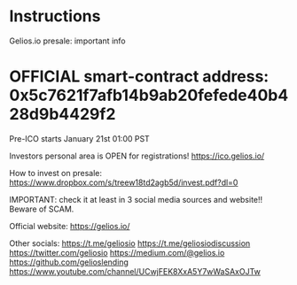 # Instructions

Gelios.io presale: important info
# OFFICIAL smart-contract address: 0x5c7621f7afb14b9ab20fefede40b428d9b4429f2

Pre-ICO starts January 21st 01:00 PST

Investors personal area is OPEN for registrations! https://ico.gelios.io/

How to invest on presale: https://www.dropbox.com/s/treew18td2agb5d/invest.pdf?dl=0

IMPORTANT: check it at least in 3 social media sources and website!! Beware of SCAM.

Official website: https://gelios.io/

Other socials:
https://t.me/geliosio 
https://t.me/geliosiodiscussion 
https://twitter.com/geliosio 
https://medium.com/@gelios.io 
https://github.com/gelioslending
https://www.youtube.com/channel/UCwjFEK8XxA5Y7wWaSAxOJTw
